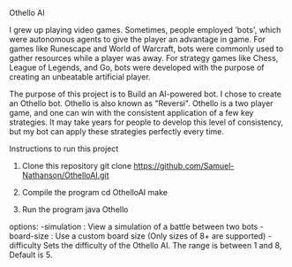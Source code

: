 Othello AI

I grew up playing video games. Sometimes, people employed 'bots', which were autonomous agents to give the player an advantage in game. For games like Runescape and World of Warcraft, bots were commonly used to gather resources while a player was away. For strategy games like Chess, League of Legends, and Go, bots were developed with the purpose of creating an unbeatable artificial player. 

The purpose of this project is to Build an AI-powered bot. I chose to create an Othello bot. Othello is also known as "Reversi". Othello is a two player game, and one can win with the consistent application of a few key strategies. It may take years for people to develop this level of consistency, but my bot can apply these strategies perfectly every time. 

Instructions to run this project 

1. Clone this repository
git clone https://github.com/Samuel-Nathanson/OthelloAI.git

2. Compile the program
cd OthelloAI
make

3. Run the program
java Othello

options:
-simulation : View a simulation of a battle between two bots
-board-size <integer> : Use a custom board size (Only sizes of 8+ are supported)
-difficulty <integer> Sets the difficulty of the Othello AI. The range is between 1 and 8, Default is 5.



